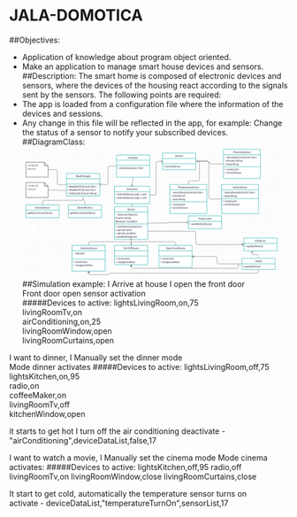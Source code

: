 # JALA-DOMOTICA
##Objectives: 
- Application of knowledge about program object oriented.
- Make an application to manage smart house devices and sensors.
##Description:
The smart home is composed of electronic devices and sensors, where the devices of the
housing react according to the signals sent by the sensors.
The following points are required:
- The app is loaded from a configuration file where the information of the
devices and sessions.
- Any change in this file will be reflected in the app, for example: Change the status of a
sensor to notify your subscribed devices.  
##DiagramClass:
![Alt text](diagramDomotic.png)
##Simulation example:
I Arrive at house I open the front door  
Front door open sensor activation  
#####Devices to active:
lightsLivingRoom,on,75  
livingRoomTv,on  
airConditioning,on,25  
livingRoomWindow,open  
livingRoomCurtains,open
  
I want to dinner, I Manually set the dinner mode  
Mode dinner activates
#####Devices to active:
lightsLivingRoom,off,75  
lightsKitchen,on,95  
radio,on  
coffeeMaker,on  
livingRoomTv,off  
kitchenWindow,open  


it starts to get hot I turn off the air conditioning
deactivate - "airConditioning",deviceDataList,false,17  

I want to watch a movie, I Manually set the cinema mode
Mode cinema activates:
#####Devices to active:
lightsKitchen,off,95
radio,off
livingRoomTv,on
livingRoomWindow,close
livingRoomCurtains,close

It start to get cold, automatically the temperature sensor turns on  
activate - deviceDataList,"temperatureTurnOn",sensorList,17

